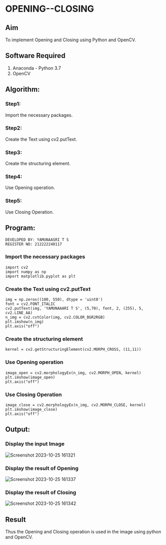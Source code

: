 # OPENING--CLOSING
## Aim
To implement Opening and Closing using Python and OpenCV.

## Software Required
1. Anaconda - Python 3.7
2. OpenCV
## Algorithm:
### Step1:
Import the necessary packages.

### Step2:
Create the Text using cv2.putText.

### Step3:
Create the structuring element.

### Step4:
Use Opening operation.

### Step5:
Use Closing Operation.
 
## Program:
```
DEVELOPED BY: YAMUNAASRI T S
REGISTER NO: 212222240117
```
### Import the necessary packages
```
import cv2
import numpy as np
import matplotlib.pyplot as plt
```
### Create the Text using cv2.putText
```
img = np.zeros((100, 550), dtype = 'uint8')
font = cv2.FONT_ITALIC
cv2.putText(img, 'YAMUNAAARI T S', (5,70), font, 2, (255), 5, cv2.LINE_AA)
n_img = cv2.cvtColor(img, cv2.COLOR_BGR2RGB)
plt.imshow(n_img)
plt.axis("off")
```
### Create the structuring element
```
kernel = cv2.getStructuringElement(cv2.MORPH_CROSS, (11,11))
```
### Use Opening operation
```
image_open = cv2.morphologyEx(n_img, cv2.MORPH_OPEN, kernel)
plt.imshow(image_open)
plt.axis("off")
```
### Use Closing Operation
```
image_close = cv2.morphologyEx(n_img, cv2.MORPH_CLOSE, kernel)
plt.imshow(image_close)
plt.axis("off")
```
## Output:

### Display the input Image
![Screenshot 2023-10-25 161321](https://github.com/Yamunaasri/OPENING--CLOSING/assets/115707860/23bc0d8f-0185-4082-8cc8-4c06172c27bc)


### Display the result of Opening
![Screenshot 2023-10-25 161337](https://github.com/Yamunaasri/OPENING--CLOSING/assets/115707860/f6e7ba68-cb20-4623-9b93-289aa8e05f06)

### Display the result of Closing
![Screenshot 2023-10-25 161342](https://github.com/Yamunaasri/OPENING--CLOSING/assets/115707860/e989f86c-b43e-4bf3-bc30-848be3f0f85c)


## Result
Thus the Opening and Closing operation is used in the image using python and OpenCV.
